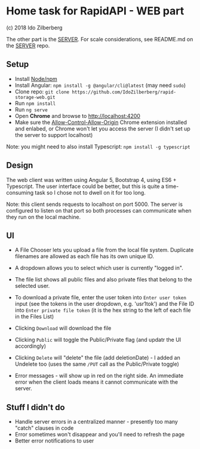 # Home task for RapidAPI - WEB part

(c) 2018 Ido Zilberberg

The other part is the [SERVER](https://github.com/IdoZilberberg/rapid-storage-server).
For scale considerations, see README.md on the [SERVER](https://github.com/IdoZilberberg/rapid-storage-server) repo. 

## Setup
* Install [Node/npm](https://nodejs.org/en/) 
* Install Angular: `npm install -g @angular/cli@latest` (may need `sudo`)
* Clone repo: `git clone https://github.com/IdoZilberberg/rapid-storage-web.git`
* Run `npm install`
* Run `ng serve`
* Open <b>Chrome</b> and browse to [http://localhost:4200](http://localhost:4200)
* Make sure the [Allow-Control-Allow-Origin](https://chrome.google.com/webstore/detail/allow-control-allow-origi/nlfbmbojpeacfghkpbjhddihlkkiljbi) Chrome extension installed and enlabed, or Chrome won't let you access the server (I didn't set up the server to support localhost)

Note: you might need to also install Typescript: `npm install -g typescript`

## Design
The web client was written using Angular 5, Bootstrap 4, using ES6 + Typescript.
The user interface could be better, but this is quite a time-consuming task so I chose not to dwell on it for too long. 

Note: this client sends requests to localhost on port 5000. The server is configured to listen on that port so both processes can communicate when they run on the local machine.

## UI
* A File Chooser lets you upload a file from the local file system. Duplicate filenames are allowed as each file has its own unique ID.
* A dropdown allows you to select which user is currently "logged in".
* The file list shows all public files and also private files that belong to the selected user.

* To download a private file, enter the user token into `Enter user token` input (see the tokens in the user dropdown, e.g. 'usr1tok') and the File ID into `Enter private file token` (it is the hex string to the left of each file in the Files List)
* Clicking `Download` will download the file
* Clicking `Public` will toggle the Public/Private flag (and updatr the UI accordingly)
* Clicking `Delete` will "delete" the file (add deletionDate) - I added an Undelete too (uses the same `/PUT` call as the Public/Private toggle)
* Error messages - will show up in red on the right side. An immediate error when the client loads means it cannot communicate with the server. 

## Stuff I didn't do
* Handle server errors in a centralized manner - presently too many "catch" clauses in code
* Error sometimes won't disappear and you'll need to refresh the page
* Better error notifications to user

